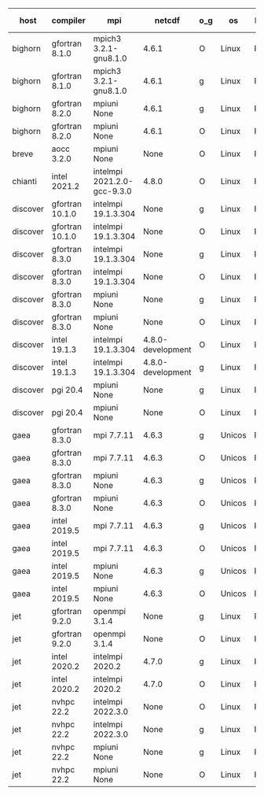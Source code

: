 

| host     | compiler                              | mpi                      | netcdf        | o_g        | os       | build       | u_pass          | u_fail          | s_pass            | s_fail            | e_pass             | e_fail             | nuopc_pass       | nuopc_fail       | artifacts link          |
|----------|---------------------------------------|--------------------------|---------------|------------|----------|-------------|-----------------|-----------------|-------------------|-------------------|--------------------|--------------------|------------------|------------------|-------------------------|
| bighorn | gfortran 8.1.0 | mpich3 3.2.1-gnu8.1.0  | 4.6.1  | O | Linux | PASS | 13917 | 0 | 49 | 0 | 80 | 0 | 52 | 0 | <a href="https://github.com/esmf-org/esmf-test-artifacts/tree/312c61aa4d0b8d3d4d85249adc0691bbae9c2fac/fix_nag/gfortran/8.1.0/O/mpich3/3.2.1-gnu8.1.0" target="_blank">312c61a</a> | 
| bighorn | gfortran 8.1.0 | mpich3 3.2.1-gnu8.1.0  | 4.6.1  | g | Linux | PASS | None | None | None | None | None | None | None | None | <a href="https://github.com/esmf-org/esmf-test-artifacts/tree/be8f66ad3850ea95bececbd730e28b6621ba06fb/fix_nag/gfortran/8.1.0/g/mpich3/3.2.1-gnu8.1.0" target="_blank">be8f66a</a> | 
| bighorn | gfortran 8.2.0 | mpiuni None  | 4.6.1  | g | Linux | PASS | 12338 | 0 | 8 | 0 | 43 | 0 | None | None | <a href="https://github.com/esmf-org/esmf-test-artifacts/tree/6ae79d7f08ee38a9f28aed8f1ab5986f3af480e8/fix_nag/gfortran/8.2.0/g/mpiuni/None" target="_blank">6ae79d7</a> | 
| bighorn | gfortran 8.2.0 | mpiuni None  | 4.6.1  | O | Linux | PASS | 12338 | 0 | 8 | 0 | 43 | 0 | None | None | <a href="https://github.com/esmf-org/esmf-test-artifacts/tree/20e022eabd0c71850b6b8863ec88353ac30daf9d/fix_nag/gfortran/8.2.0/O/mpiuni/None" target="_blank">20e022e</a> | 
| breve | aocc 3.2.0 | mpiuni None  | None  | O | Linux | PASS | 12304 | 34 | 6 | 2 | 43 | 0 | None | None | <a href="https://github.com/esmf-org/esmf-test-artifacts/tree/a521ef22351717905e75326cccba1f798d3e0d01/fix_nag/aocc/3.2.0/O/mpiuni/None" target="_blank">a521ef2</a> | 
| chianti | intel 2021.2 | intelmpi 2021.2.0-gcc-9.3.0  | 4.8.0  | O | Linux | PASS | None | None | None | None | None | None | None | None | <a href="https://github.com/esmf-org/esmf-test-artifacts/tree/676ecf43197c450e5cf3f92184da4944228c63d0/fix_nag/intel/2021.2/O/intelmpi/2021.2.0-gcc-9.3.0" target="_blank">676ecf4</a> | 
| discover | gfortran 10.1.0 | intelmpi 19.1.3.304  | None  | g | Linux | PASS | 13902 | 15 | 49 | 0 | 80 | 0 | 52 | 0 | <a href="https://github.com/esmf-org/esmf-test-artifacts/tree/1bcfa0bd4def5096a885e65e03376ddc8d261cdf/fix_nag/gfortran/10.1.0/g/intelmpi/19.1.3.304" target="_blank">1bcfa0b</a> | 
| discover | gfortran 10.1.0 | intelmpi 19.1.3.304  | None  | O | Linux | PASS | 13902 | 15 | 49 | 0 | 80 | 0 | 52 | 0 | <a href="https://github.com/esmf-org/esmf-test-artifacts/tree/85ea59f485880b8882492ed6d7247fa3a8c06a91/fix_nag/gfortran/10.1.0/O/intelmpi/19.1.3.304" target="_blank">85ea59f</a> | 
| discover | gfortran 8.3.0 | intelmpi 19.1.3.304  | None  | g | Linux | PASS | 13902 | 15 | 49 | 0 | 80 | 0 | 52 | 0 | <a href="https://github.com/esmf-org/esmf-test-artifacts/tree/1299b7b06ce716cf1a1fda9ae7716382c0bb7f10/fix_nag/gfortran/8.3.0/g/intelmpi/19.1.3.304" target="_blank">1299b7b</a> | 
| discover | gfortran 8.3.0 | intelmpi 19.1.3.304  | None  | O | Linux | PASS | 13902 | 15 | 49 | 0 | 80 | 0 | 52 | 0 | <a href="https://github.com/esmf-org/esmf-test-artifacts/tree/0ed84c2702f97eba75f964d91a47d25ff239e63a/fix_nag/gfortran/8.3.0/O/intelmpi/19.1.3.304" target="_blank">0ed84c2</a> | 
| discover | gfortran 8.3.0 | mpiuni None  | None  | g | Linux | PASS | 12338 | 0 | 8 | 0 | 43 | 0 | None | None | <a href="https://github.com/esmf-org/esmf-test-artifacts/tree/418225b16d4575580841f5731962efde70aa46d2/fix_nag/gfortran/8.3.0/g/mpiuni/None" target="_blank">418225b</a> | 
| discover | gfortran 8.3.0 | mpiuni None  | None  | O | Linux | PASS | 12338 | 0 | 8 | 0 | 43 | 0 | None | None | <a href="https://github.com/esmf-org/esmf-test-artifacts/tree/f7195b7f12385396fb82923a9666d26eb201f6d8/fix_nag/gfortran/8.3.0/O/mpiuni/None" target="_blank">f7195b7</a> | 
| discover | intel 19.1.3 | intelmpi 19.1.3.304  | 4.8.0-development  | O | Linux | PASS | 13917 | 0 | 49 | 0 | 80 | 0 | 52 | 0 | <a href="https://github.com/esmf-org/esmf-test-artifacts/tree/cd5966c3656e3ad5e75c2dc4cf0d682dae9de8b3/fix_nag/intel/19.1.3/O/intelmpi/19.1.3.304" target="_blank">cd5966c</a> | 
| discover | intel 19.1.3 | intelmpi 19.1.3.304  | 4.8.0-development  | g | Linux | PASS | 13917 | 0 | 49 | 0 | 80 | 0 | 52 | 0 | <a href="https://github.com/esmf-org/esmf-test-artifacts/tree/9e3d765622cf277d1d326451f62fb6f7ab6bb3ea/fix_nag/intel/19.1.3/g/intelmpi/19.1.3.304" target="_blank">9e3d765</a> | 
| discover | pgi 20.4 | mpiuni None  | None  | g | Linux | PASS | None | None | None | None | None | None | None | None | <a href="https://github.com/esmf-org/esmf-test-artifacts/tree/873799187e975b1d684a5d44e93458b36a2802a5/fix_nag/pgi/20.4/g/mpiuni/None" target="_blank">8737991</a> | 
| discover | pgi 20.4 | mpiuni None  | None  | O | Linux | PASS | None | None | None | None | None | None | None | None | <a href="https://github.com/esmf-org/esmf-test-artifacts/tree/f19b701e4689682c26940e4ea9f324ec57998d40/fix_nag/pgi/20.4/O/mpiuni/None" target="_blank">f19b701</a> | 
| gaea | gfortran 8.3.0 | mpi 7.7.11  | 4.6.3  | g | Unicos | PASS | 13916 | 1 | 49 | 0 | 80 | 0 | 47 | 5 | <a href="https://github.com/esmf-org/esmf-test-artifacts/tree/924b86ed8d673525387e034fb828b45e14f6afc8/fix_nag/gfortran/8.3.0/g/mpi/7.7.11" target="_blank">924b86e</a> | 
| gaea | gfortran 8.3.0 | mpi 7.7.11  | 4.6.3  | O | Unicos | PASS | 13916 | 1 | 49 | 0 | 80 | 0 | 47 | 5 | <a href="https://github.com/esmf-org/esmf-test-artifacts/tree/c63873d09bb3c2c9537671cb541598865e451bec/fix_nag/gfortran/8.3.0/O/mpi/7.7.11" target="_blank">c63873d</a> | 
| gaea | gfortran 8.3.0 | mpiuni None  | 4.6.3  | g | Unicos | PASS | 12338 | 0 | 8 | 0 | 43 | 0 | None | None | <a href="https://github.com/esmf-org/esmf-test-artifacts/tree/687dae57416020c53fc30ab672129827de670cf4/fix_nag/gfortran/8.3.0/g/mpiuni/None" target="_blank">687dae5</a> | 
| gaea | gfortran 8.3.0 | mpiuni None  | 4.6.3  | O | Unicos | PASS | 12338 | 0 | 8 | 0 | 43 | 0 | None | None | <a href="https://github.com/esmf-org/esmf-test-artifacts/tree/865a28c1b71198933314869a572774b5d8d8502c/fix_nag/gfortran/8.3.0/O/mpiuni/None" target="_blank">865a28c</a> | 
| gaea | intel 2019.5 | mpi 7.7.11  | 4.6.3  | g | Unicos | PASS | 13902 | 15 | 49 | 0 | 80 | 0 | 47 | 5 | <a href="https://github.com/esmf-org/esmf-test-artifacts/tree/f7c5ceb85143a0df4ce7dd1648c21aa1d209178d/fix_nag/intel/2019.5/g/mpi/7.7.11" target="_blank">f7c5ceb</a> | 
| gaea | intel 2019.5 | mpi 7.7.11  | 4.6.3  | O | Unicos | PASS | 13902 | 15 | 49 | 0 | 80 | 0 | 47 | 5 | <a href="https://github.com/esmf-org/esmf-test-artifacts/tree/783c4b3ca63700eb4406349a5951e3f5704ccaa3/fix_nag/intel/2019.5/O/mpi/7.7.11" target="_blank">783c4b3</a> | 
| gaea | intel 2019.5 | mpiuni None  | 4.6.3  | g | Unicos | PASS | 12323 | 15 | 8 | 0 | 43 | 0 | None | None | <a href="https://github.com/esmf-org/esmf-test-artifacts/tree/8bea4c5bea66ecc7c2add69a3b823a2b2baeda17/fix_nag/intel/2019.5/g/mpiuni/None" target="_blank">8bea4c5</a> | 
| gaea | intel 2019.5 | mpiuni None  | 4.6.3  | O | Unicos | PASS | 12323 | 15 | 8 | 0 | 43 | 0 | None | None | <a href="https://github.com/esmf-org/esmf-test-artifacts/tree/626171377b95ff6075c1d3ade8fd8d0df02358e2/fix_nag/intel/2019.5/O/mpiuni/None" target="_blank">6261713</a> | 
| jet | gfortran 9.2.0 | openmpi 3.1.4  | None  | g | Linux | PASS | 13917 | 0 | 49 | 0 | 80 | 0 | 52 | 0 | <a href="https://github.com/esmf-org/esmf-test-artifacts/tree/e515982e11c221de01345e76e0216d4028ecc4ae/fix_nag/gfortran/9.2.0/g/openmpi/3.1.4" target="_blank">e515982</a> | 
| jet | gfortran 9.2.0 | openmpi 3.1.4  | None  | O | Linux | PASS | 13917 | 0 | 49 | 0 | 80 | 0 | 52 | 0 | <a href="https://github.com/esmf-org/esmf-test-artifacts/tree/f416d1e5ec68f01a76fb917f43c6003d5d238844/fix_nag/gfortran/9.2.0/O/openmpi/3.1.4" target="_blank">f416d1e</a> | 
| jet | intel 2020.2 | intelmpi 2020.2  | 4.7.0  | g | Linux | PASS | 13917 | 0 | 49 | 0 | 80 | 0 | 52 | 0 | <a href="https://github.com/esmf-org/esmf-test-artifacts/tree/c0980b9f6fc6dd7a41812acdb787d5e6d47a74d8/fix_nag/intel/2020.2/g/intelmpi/2020.2" target="_blank">c0980b9</a> | 
| jet | intel 2020.2 | intelmpi 2020.2  | 4.7.0  | O | Linux | PASS | 13917 | 0 | 49 | 0 | 80 | 0 | 52 | 0 | <a href="https://github.com/esmf-org/esmf-test-artifacts/tree/5da9ce18c670e17e440adc7dfcb50cf7c976f198/fix_nag/intel/2020.2/O/intelmpi/2020.2" target="_blank">5da9ce1</a> | 
| jet | nvhpc 22.2 | intelmpi 2022.3.0  | None  | O | Linux | FAIL | None | None | None | None | None | None | None | None | <a href="https://github.com/esmf-org/esmf-test-artifacts/tree/a9f80110f4f3dd984deee395fc0e94fea96cd20c/fix_nag/nvhpc/22.2/O/intelmpi/2022.3.0" target="_blank">a9f8011</a> | 
| jet | nvhpc 22.2 | intelmpi 2022.3.0  | None  | g | Linux | FAIL | None | None | None | None | None | None | None | None | <a href="https://github.com/esmf-org/esmf-test-artifacts/tree/215d51a367f40694a941defd2e9ff0e81d94c224/fix_nag/nvhpc/22.2/g/intelmpi/2022.3.0" target="_blank">215d51a</a> | 
| jet | nvhpc 22.2 | mpiuni None  | None  | g | Linux | PASS | 11713 | 625 | 4 | 4 | 40 | 3 | None | None | <a href="https://github.com/esmf-org/esmf-test-artifacts/tree/d45fc7e6b62490ba3fcf8ba16ee9b2efe24d79ae/fix_nag/nvhpc/22.2/g/mpiuni/None" target="_blank">d45fc7e</a> | 
| jet | nvhpc 22.2 | mpiuni None  | None  | O | Linux | PASS | 12336 | 2 | 8 | 0 | 43 | 0 | None | None | <a href="https://github.com/esmf-org/esmf-test-artifacts/tree/869a45ab9243fd68e2cf2bbfe55647a342051708/fix_nag/nvhpc/22.2/O/mpiuni/None" target="_blank">869a45a</a> | 
